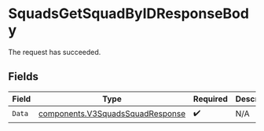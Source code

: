 # SquadsGetSquadByIDResponseBody

The request has succeeded.


## Fields

| Field                                                                                | Type                                                                                 | Required                                                                             | Description                                                                          |
| ------------------------------------------------------------------------------------ | ------------------------------------------------------------------------------------ | ------------------------------------------------------------------------------------ | ------------------------------------------------------------------------------------ |
| `Data`                                                                               | [components.V3SquadsSquadResponse](../../models/components/v3squadssquadresponse.md) | :heavy_check_mark:                                                                   | N/A                                                                                  |